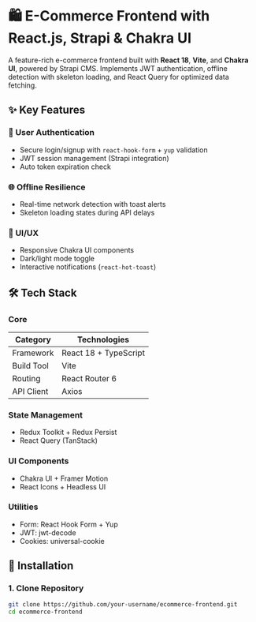# 🛍️ E-Commerce Frontend with React.js, Strapi & Chakra UI
A feature-rich e-commerce frontend built with **React 18**, **Vite**, and **Chakra UI**, powered by Strapi CMS. Implements JWT authentication, offline detection with skeleton loading, and React Query for optimized data fetching.

## ✨ Key Features

### 🔐 User Authentication
- Secure login/signup with `react-hook-form` + `yup` validation
- JWT session management (Strapi integration)
- Auto token expiration check

### 🌐 Offline Resilience
- Real-time network detection with toast alerts
- Skeleton loading states during API delays

### 🎨 UI/UX
- Responsive Chakra UI components
- Dark/light mode toggle
- Interactive notifications (`react-hot-toast`)

## 🛠️ Tech Stack

### Core
| Category           | Technologies                          |
|--------------------|---------------------------------------|
| Framework          | React 18 + TypeScript                 |
| Build Tool         | Vite                                  |
| Routing            | React Router 6                        |
| API Client         | Axios                                 |

### State Management
- Redux Toolkit + Redux Persist
- React Query (TanStack)

### UI Components
- Chakra UI + Framer Motion
- React Icons + Headless UI

### Utilities
- Form: React Hook Form + Yup
- JWT: jwt-decode
- Cookies: universal-cookie

## 🚀 Installation

### 1. Clone Repository
```bash
git clone https://github.com/your-username/ecommerce-frontend.git
cd ecommerce-frontend
